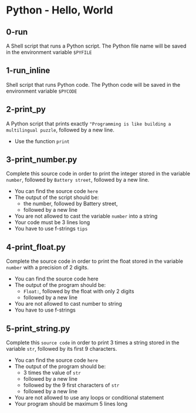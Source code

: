 # Python - Hello, World

## 0-run
A Shell script that runs a Python script.
The Python file name will be saved in the environment variable `$PYFILE`

## 1-run_inline
Shell script that runs Python code.
The Python code will be saved in the environment variable `$PYCODE`

## 2-print_py
A Python script that prints exactly `"Programming is like building a multilingual
puzzle`, followed by a new line.
- Use the function `print`

## 3-print_number.py
Complete this source code in order to print the integer stored in the
variable `number`, followed by `Battery street`, followed by a new line.
- You can find the source code `here`
- The output of the script should be:
	- the number, followed by Battery street,
	- followed by a new line
- You are not allowed to cast the variable `number` into a string
- Your code must be 3 lines long
- You have to use f-strings `tips`

## 4-print_float.py
Complete the source code in order to print the float stored in the variable
`number` with a precision of 2 digits.
- You can find the source code here
- The output of the program should be:
	- `Float:`, followed by the float with only 2 digits
	- followed by a new line
- You are not allowed to cast number to string
- You have to use f-strings

## 5-print_string.py
Complete this `source code` in order to print 3 times a string stored in the
variable `str`, followed by its first 9 characters.
- You can find the source code `here`
- The output of the program should be:
	- 3 times the value of `str`
	- followed by a new line
	- followed by the 9 first characters of `str`
	- followed by a new line
- You are not allowed to use any loops or conditional statement
- Your program should be maximum 5 lines long



